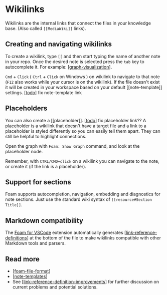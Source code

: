# Wikilinks

Wikilinks are the internal links that connect the files in your knowledge base. (Also called `[[MediaWiki]]` links).

## Creating and navigating wikilinks

To create a wikilink, type `[[` and then start typing the name of another note in your repo. Once the desired note is selected press the `tab` key to autocomplete it. For example: [[graph-visualization]].

`Cmd` + `Click` ( `Ctrl` + `Click` on Windows ) on wikilink to navigate to that note (`F12` also works while your cursor is on the wikilink). If the file doesn't exist it will be created in your workspace based on your default [[note-template]] settings. [[todo]] fix note-template link

## Placeholders

You can also create a [[placeholder]]. [[todo]] fix placeholder link??
A placeholder is a wikilink that doesn't have a target file and a link to a placeholder is styled differently so you can easily tell them apart.
They can still be helpful to highlight connections.

Open the graph with `Foam: Show Graph` command, and look at the placeholder node.

Remember, with `CTRL/CMD+click` on a wikilink you can navigate to the note, or create it (if the link is a placeholder).

## Support for sections

Foam supports autocompletion, navigation, embedding and diagnostics for note sections. Just use the standard wiki syntax of `[[resource#Section Title]]`.

## Markdown compatibility

The [Foam for VSCode](https://marketplace.visualstudio.com/items?itemName=foam.foam-vscode) extension automatically generates [[link-reference-definitions]] at the bottom of the file to make wikilinks compatible with other Markdown tools and parsers.

## Read more

- [[foam-file-format]]
- [[note-templates]]
- See [[link-reference-definition-improvements]] for further discussion on current problems and potential solutions.

[//begin]: # "Autogenerated link references for markdown compatibility"
[graph-visualization]: graph-visualization.md "Graph Visualization"
[todo]: ../../dev/todo.md "Todo"
[link-reference-definitions]: link-reference-definitions.md "Link Reference Definitions"
[foam-file-format]: ../../dev/foam-file-format.md "Foam File Format"
[note-templates]: note-templates.md "Note Templates"
[link-reference-definition-improvements]: ../../dev/proposals/link-reference-definition-improvements.md "Link Reference Definition Improvements"
[//end]: # "Autogenerated link references"
